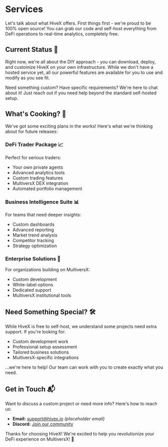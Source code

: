# Services

Let's talk about what HiveX offers. First things first - we're proud to be 100% open source! You can grab our code and self-host everything from DeFi operations to real-time analytics, completely free.

## Current Status 🎯

Right now, we're all about the DIY approach - you can download, deploy, and customize HiveX on your own infrastructure. While we don't have a hosted service yet, all our powerful features are available for you to use and modify as you see fit.

Need something custom? Have specific requirements? We're here to chat about it! Just reach out if you need help beyond the standard self-hosted setup.

## What's Cooking? 🚀

We've got some exciting plans in the works! Here's what we're thinking about for future releases:

### DeFi Trader Package 📈
Perfect for serious traders:
- Your own private agents
- Advanced analytics tools
- Custom trading features
- MultiversX DEX integration
- Automated portfolio management

### Business Intelligence Suite 📊
For teams that need deeper insights:
- Custom dashboards
- Advanced reporting
- Market trend analysis
- Competitor tracking
- Strategy optimization

### Enterprise Solutions 🏢
For organizations building on MultiversX:
- Custom development
- White-label options
- Dedicated support
- MultiversX institutional tools

## Need Something Special? 🛠️

While HiveX is free to self-host, we understand some projects need extra support. If you're looking for:
- Custom development work
- Professional setup assessment
- Tailored business solutions
- MultiversX-specific integrations

...we're here to help! Our team can work with you to create exactly what you need.

## Get in Touch 📬

Want to discuss a custom project or need more info? Here's how to reach us:
- **Email:** [support@hivex.io](mailto:PLACEHOLDER) *(placeholder email)*
- **Discord:** [Join our community](https://discord.gg/PLACEHOLDER)

Thanks for choosing HiveX! We're excited to help you revolutionize your DeFi experience on MultiversX! 🚀
